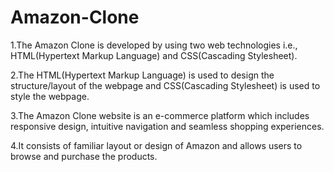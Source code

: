 # Amazon-Clone
1.The Amazon Clone is developed by using two web technologies i.e., HTML(Hypertext Markup Language) and CSS(Cascading Stylesheet).

2.The HTML(Hypertext Markup Language) is used to design the structure/layout of the webpage and CSS(Cascading Stylesheet) is used to style the webpage.

3.The Amazon Clone website is an e-commerce platform which includes responsive design, intuitive navigation and seamless shopping experiences.

4.It consists of familiar layout or design of Amazon and allows users to browse and purchase the products.
